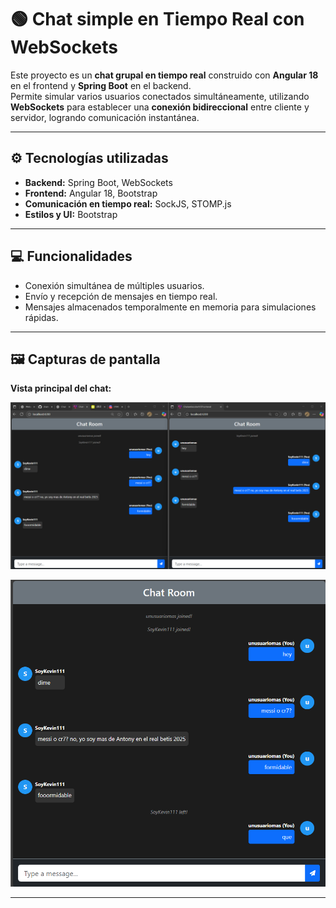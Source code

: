# 🟢 Chat simple en Tiempo Real con WebSockets

Este proyecto es un **chat grupal en tiempo real** construido con **Angular 18** en el frontend y **Spring Boot** en el backend.  
Permite simular varios usuarios conectados simultáneamente, utilizando **WebSockets** para establecer una **conexión bidireccional** entre cliente y servidor, logrando comunicación instantánea.

---

## ⚙️ Tecnologías utilizadas

- **Backend:** Spring Boot, WebSockets
- **Frontend:** Angular 18, Bootstrap
- **Comunicación en tiempo real:** SockJS, STOMP.js
- **Estilos y UI:** Bootstrap

---

## 💻 Funcionalidades

- Conexión simultánea de múltiples usuarios.
- Envío y recepción de mensajes en tiempo real.
- Mensajes almacenados temporalmente en memoria para simulaciones rápidas.

---

## 🖼 Capturas de pantalla

**Vista principal del chat:**

![Chat principal](./public/assets/img//img1.png)

![Mensajes en tiempo real](./public/assets/img/img2.png)

---
